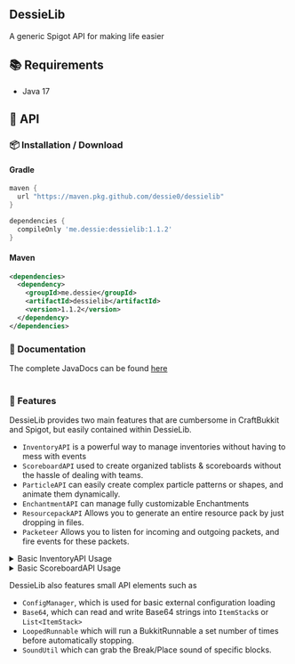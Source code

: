 ## DessieLib
A generic Spigot API for making life easier

## :books: Requirements
- Java 17

## :newspaper: API

### :package: Installation / Download

#### Gradle
```groovy
maven {
  url "https://maven.pkg.github.com/dessie0/dessielib"
}

dependencies {
  compileOnly 'me.dessie:dessielib:1.1.2'
}
```

#### Maven
```xml
<dependencies>
  <dependency>
    <groupId>me.dessie</groupId>
    <artifactId>dessielib</artifactId>
    <version>1.1.2</version>
  </dependency>
</dependencies>
```

### :ledger: Documentation

The complete JavaDocs can be found [here](https://dessie0.github.io/DessieLib/) <br><br>

### :iphone: Features

DessieLib provides two main features that are cumbersome in CraftBukkit and Spigot, but easily contained within DessieLib.

- `InventoryAPI` is a powerful way to manage inventories without having to mess with events
- `ScoreboardAPI` used to create organized tablists & scoreboards without the hassle of dealing with teams.
- `ParticleAPI` can easily create complex particle patterns or shapes, and animate them dynamically.
- `EnchantmentAPI` can manage fully customizable Enchantments
- `ResourcepackAPI` Allows you to generate an entire resource pack by just dropping in files.
- `Packeteer` Allows you to listen for incoming and outgoing packets, and fire events for these packets.

<details>
<summary>Basic InventoryAPI Usage</summary>

```java
public class me.dessie.dessielib.me.dessie.dessielib.Main extends JavaPlugin implements CommandExecutor {

    @Override
    public void onEnable() {
        InventoryAPI.register(this);
    }

    @Override
    public boolean onCommand(CommandSender sender, Command command, String label, String[] args) {
        if (command.getName().equalsIgnoreCase("testinventory")) {
            //Creates an ItemBuilder as 1 Diamond, named "Diamond" with AQUA color. 
            ItemBuilder item = new ItemBuilder(ItemBuilder.buildItem(Material.DIAMOND, 1, "&bDiamond"));
            //Does not allow the item to be picked up
            item.cancel();
            //When we click, the item will turn into this Emerald. Then back into the Diamond when we click again.
            item.cyclesWith(ItemBuilder.buildItem(Material.EMERALD, 1, "&aEmerald"));

            //When we click the item, we'll tell the player which item they clicked.
            item.onClick(((player, itemBuilder) -> {
                player.sendMessage("Clicked " + itemBuilder.getName() + "!");
            }));

            //Create the InventoryBuilder as a size of 9 and named "Test Inventory"
            InventoryBuilder inventoryBuilder = new InventoryBuilder(9, "Test Inventory");

            //Set the diamond item stack in slot 4
            inventoryBuilder.setItem(item, 4);

            //Tell the player they opened the inventory
            inventoryBuilder.onOpen((player, builder) -> {
                player.sendMessage("Opened " + builder.getName());
            });

            //Tell the player when they close the inventory
            inventoryBuilder.onClose((player, builder) -> {
                player.sendMessage("Closed " + builder.getName());
            });

            //Tell the player when the page changes
            inventoryBuilder.onPageChange((player, newPage) -> {
                player.sendMessage("Opening page " + newPage.getName());
            });

            //Add a new page to the Inventory with a size of 18 and name of "Page 2"
            inventoryBuilder.addPage(18, "Page 2");

            //Open the Inventory
            inventoryBuilder.open((Player) sender);
            return true;
        }
        return false;
    }
}
```
</details>

<details>
<summary>Basic ScoreboardAPI Usage</summary>

```java
public class me.dessie.dessielib.me.dessie.dessielib.Main extends JavaPlugin implements Listener {

    @Override
    public void onEnable() {
        this.getServer().getPluginManager().registerEvents(this, this);
        ScoreboardAPI.register(this);

        //Using a BukkitTask, we can get everyone's Scoreboard and update it with THEIR
        //information. Such as their current Ping and Location!

        //You can do this with any part of the Scoreboard, Header, Footer, Scores, Titles, etc.
        Bukkit.getScheduler().runTaskTimer(this, () -> {

            //Loop through all active boards
            for(ScoreboardAPI scoreboardAPI : ScoreboardAPI.getBoards()) {
                Player player = scoreboardAPI.getPlayer();

                //Get & set the footer string.
                String footer = "&6Current Ping: &a" + ((CraftPlayer) player).getHandle().ping
                        + " &2X: " + (int) player.getLocation().getX() + " &2Y: " + (int) player.getLocation().getY()
                        + " &2Z: " + (int) player.getLocation().getZ();
                scoreboardAPI.setTabFooter(footer);
            }
        }, 20, 20);
    }

    @EventHandler
    public void onJoin(PlayerJoinEvent event) {
        //Get the player that joined
        Player player = event.getPlayer();

        //Create the new Scoreboard, the name is just the default title.
        ScoreboardAPI scoreboard = new ScoreboardAPI(player, "Scoreboard");

        //Add a line on the first score that says hello
        scoreboard.setLine("Hello, " + player.getName(), 0);

        //Add an empty line
        scoreboard.setLine("", 1);

        //Create a score animation. This will make the line on Score 2 go from 1, 2, 3, 4, 5 every half second (10 ticks)
        List<String> animation = Arrays.asList("&11", "&22", "&33", "&44", "&55");
        scoreboard.animateScore(animation, 10, 2);

        /*
        Create a title animation. This method will loop through each element in the array and display
        it every 20 ticks (1 second)
         */
        List<String> titleAnimation = Arrays.asList("&3Server &6Name", "&6Server &3Name");
        scoreboard.animateTitle(titleAnimation, 20);

        /*
        Add the teams to the Scoreboard, this is how we're going to organize our tablist!
        The name doesn't matter too much, but you will be using this later, so don't forget what it is!
        The Color white makes it so our player's names are white.
        The prefix is what appears before the Player's names.

        The weight is the ordering of the tablist. A lower weight means they're higher on the list.
        After team weight, players are organized alphabetically.
        */
        scoreboard.addTablistTeam("owner", ChatColor.WHITE, "&c&lOwner &f", 0);
        scoreboard.addTablistTeam("member", ChatColor.WHITE, "&7Member &f", 50);

        /*
        Set this player's team. This can be determined any way you want, and you can have up to 100 teams.
        We're using a basic permission to determine whether we add to owner or member.
         */
        if (player.hasPermission("tablist.owner")) {
            //Set their team
            scoreboard.setPlayerTeam("owner");

            //Player's on the "owner" team cannot be pushed around
            scoreboard.setCollidable(false);
        } else {
            //Set their team
            scoreboard.setPlayerTeam("member");
            //Players on the "member" team CAN be pushed around
            scoreboard.setCollidable(true);
        }

        //Set the criteria to health. This will update the number next to a player's name in tab
        //to accurately represent their current health.
        scoreboard.setTablistCriteria("health");
    }
}
```

</details>

DessieLib also features small API elements such as
- `ConfigManager`, which is used for basic external configuration loading
- `Base64`, which can read and write Base64 strings into `ItemStack`s or `List<ItemStack>`
- `LoopedRunnable` which will run a BukkitRunnable a set number of times before automatically stopping.
- `SoundUtil` which can grab the Break/Place sound of specific blocks.
 